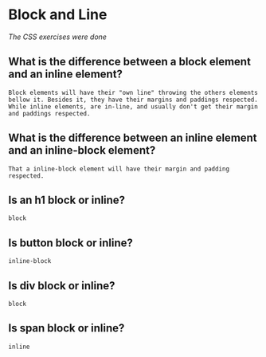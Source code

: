 # Block and Line
*The CSS exercises were done*

## What is the difference between a block element and an inline element?
    Block elements will have their "own line" throwing the others elements bellow it. Besides it, they have their margins and paddings respected. While inline elements, are in-line, and usually don't get their margin and paddings respected. 
## What is the difference between an inline element and an inline-block element?
    That a inline-block element will have their margin and padding respected. 
## Is an h1 block or inline?
    block
## Is button block or inline?
    inline-block
## Is div block or inline?
    block
## Is span block or inline?
    inline